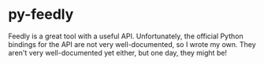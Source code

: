 # py-feedly

Feedly is a great tool with a useful API. Unfortunately, the official Python bindings for the API are not very well-documented, so I wrote my own. They aren't very well-documented yet either, but one day, they might be!
